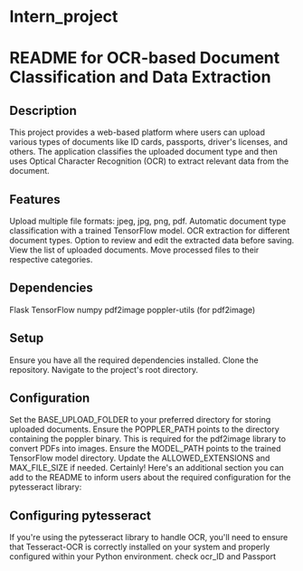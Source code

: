 # Intern_project

# README for OCR-based Document Classification and Data Extraction
## Description
This project provides a web-based platform where users can upload various types of documents like ID cards, passports, driver's licenses, and others. The application classifies the uploaded document type and then uses Optical Character Recognition (OCR) to extract relevant data from the document.

## Features
Upload multiple file formats: jpeg, jpg, png, pdf.
Automatic document type classification with a trained TensorFlow model.
OCR extraction for different document types.
Option to review and edit the extracted data before saving.
View the list of uploaded documents.
Move processed files to their respective categories.
## Dependencies
Flask
TensorFlow
numpy
pdf2image
poppler-utils (for pdf2image)
## Setup
Ensure you have all the required dependencies installed.
Clone the repository.
Navigate to the project's root directory.
## Configuration
Set the BASE_UPLOAD_FOLDER to your preferred directory for storing uploaded documents.
Ensure the POPPLER_PATH points to the directory containing the poppler binary. This is required for the pdf2image library to convert PDFs into images.
Ensure the MODEL_PATH points to the trained TensorFlow model directory.
Update the ALLOWED_EXTENSIONS and MAX_FILE_SIZE if needed.
Certainly! Here's an additional section you can add to the README to inform users about the required configuration for the pytesseract library:

## Configuring pytesseract
If you're using the pytesseract library to handle OCR, you'll need to ensure that Tesseract-OCR is correctly installed on your system and properly configured within your Python environment. check ocr_ID and Passport

